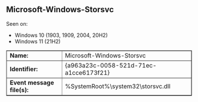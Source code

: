 ## Microsoft-Windows-Storsvc

Seen on:
* Windows 10 (1903, 1909, 2004, 20H2)
* Windows 11 (21H2)

<table border="1" class="docutils">
  <tbody>
    <tr>
      <td><b>Name:</b></td>
      <td>Microsoft-Windows-Storsvc</td>
    </tr>
    <tr>
      <td><b>Identifier:</b></td>
      <td>{a963a23c-0058-521d-71ec-a1cce6173f21}</td>
    </tr>
    <tr>
      <td><b>Event message file(s):</b></td>
      <td>%SystemRoot%\system32\storsvc.dll</td>
    </tr>
  </tbody>
</table>

&nbsp;

